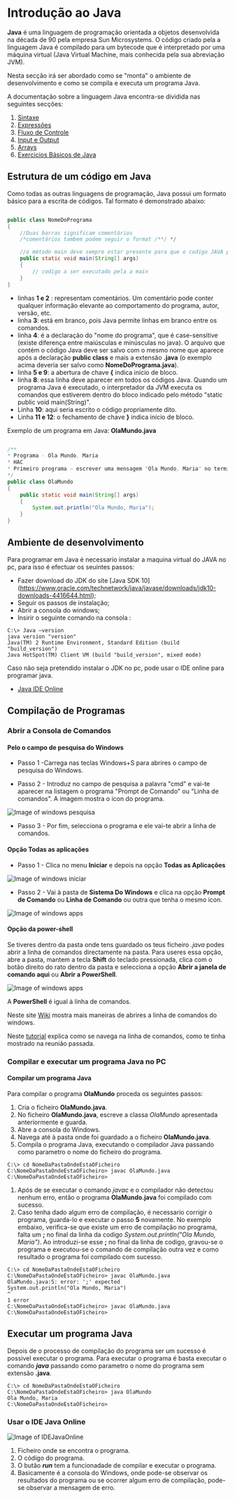 # Introdução ao Java

**Java** é uma linguagem de programação orientada a objetos desenvolvida na década de 90 pela empresa Sun Microsystems. O código criado pela a linguagem Java é compilado para um bytecode que é interpretado por uma máquina virtual (Java Virtual Machine, mais conhecida pela sua abreviação JVM).

Nesta secção irá ser abordado como se "monta" o ambiente de desenvolvimento e como se compila e executa um programa Java.

A documentação sobre a linguagem Java encontra-se dividida nas seguintes secções:

1. [Sintaxe](/java/javasintaxe)
1. [Expressões](/java/javaexpressoes)
1. [Fluxo de Controle](/java/javafluxocontrole)
1. [Input e Output](/java/javaoutputinput)
1. [Arrays](/java/javaArrays)
1. [Exercicios Básicos de Java](/java/javaexerciciosbasicos)

## Estrutura de um código em Java

Como todas as outras linguagens de programação, Java possui um formato básico para a escrita de
códigos. Tal formato é demonstrado abaixo:

```.java

public class NomeDoPrograma
{
    //Duas barras significam comentários
    /*comentários tambem podem seguir o format /**/ */

    //o método main deve sempre estar presente para que o codigo JAVA possa ser executado
    public static void main(String[] args)
    {
        // codigo a ser executado pela a main
    }
}
```

* linhas **1 e 2** : representam comentários. Um comentário pode conter qualquer informação elevante ao comportamento do programa, autor, versão, etc.
* linha **3**: está em branco, pois Java permite linhas em branco entre os comandos.
* linha **4**: é a declaração do "nome do programa", que é case-sensitive (existe diferença
  entre maiúsculas e minúsculas no java). O arquivo que contém o código Java deve ser salvo com
  o mesmo nome que aparece após a declaração **public class** e mais a extensão **.java** (o
  exemplo acima deveria ser salvo como **NomeDoPrograma.java**).
* linha **5 e 9**: a abertura de chave **\{** indica início de bloco.
* linha **8**: essa linha deve aparecer em todos os códigos Java. Quando um programa Java
é executado, o interpretador da JVM executa os comandos que estiverem dentro do
bloco indicado pelo método "static public void main(String)".
* Linha **10**: aqui seria escrito o código propriamente dito.
* Linha **11 e 12**: o fechamento de chave **\}** indica início de bloco.


Exemplo de um programa em Java:  **OlaMundo.java**

```.java 

/**
* Programa - Ola Mundo, Maria
* HAC
* Primeiro programa – escrever uma mensagem "Ola Mundo, Maria" no terminal.
*/
public class OlaMundo
{
    public static void main(String[] args)
    {
        System.out.println("Ola Mundo, Maria");
    }
}

```

## Ambiente de desenvolvimento

Para programar em Java é necessario instalar a maquina virtual do JAVA no pc, para isso é efectuar os seuintes passos:
* Fazer download do JDK do site [Java SDK 10] (https://www.oracle.com/technetwork/java/javase/downloads/jdk10-downloads-4416644.html);
* Seguir os passos de instalação;
* Abrir a consola do windows;
* Insirir o seguinte comando na consola : 

```console
C:\> Java –version
java version "version"
Java(TM) 2 Runtime Environment, Standard Edition (build "build_version")
Java HotSpot(TM) Client VM (build "build_version", mixed mode)
```
Caso não seja pretendido instalar o JDK no pc, pode usar o IDE online para programar java.

* [Java IDE Online](https://repl.it/repls/ExpertHarshUnits)

## Compilação de Programas

### Abrir a Consola de Comandos

#### Pelo o campo de pesquisa do Windows

* Passo 1 -Carrega nas teclas Windows+S para abrires o campo de pesquisa do Windows.

* Passo 2 - Introduz no campo de pesquisa a palavra "cmd" e vai-te aparecer na listagem o programa "Prompt de Comando" ou "Linha de comandos". A imagem mostra o icon do programa. 

![Image of windows pesquisa](../images/windows_search.png)

* Passo 3 - Por fim, selecciona o programa e ele vai-te abrir a linha de comandos.


#### Opção Todas as aplicações

* Passo 1 - Clica no menu **Iniciar** e depois na opção **Todas as Aplicações**

![Image of windows iniciar](../images/windows_iniciar.png)

* Passo 2 - Vai à pasta de **Sistema Do Windows** e clica na opção **Prompt de Comando** ou **Linha de Comando** ou outra que tenha o mesmo icon.

![Image of windows apps](../images/windows_apps.png)

#### Opção da power-shell

Se tiveres dentro da pasta onde tens guardado os teus ficheiro *.java* podes abrir a linha de comandos directamente na pasta.
Para useres essa opção, abre a pasta, mantem a tecla **Shift** do teclado pressionada, clica com o botão direito do rato dentro da pasta e selecciona a opção **Abrir a janela de comando aqui** ou **Abrir a PowerShell**.

![Image of windows apps](../images/windows_powershell.png)

A **PowerShell** é igual à linha de comandos.

Neste site [Wiki](https://pt.wikihow.com/Abrir-o-Prompt-de-Comando-no-Windows) mostra mais maneiras de abrires a linha de comandos do windows.

Neste [tutorial](https://medium.com/@adsonrocha/como-abrir-e-navegar-entre-pastas-com-o-prompt-de-comandos-do-windows-10-68750eae8f47) explica como se navega na linha de comandos, como te tinha mostrado na reunião passada.

### Compilar e executar um programa Java no PC

####  Compilar um programa Java

Para compilar o programa **OlaMundo** proceda os seguintes passos: 

1. Cria o ficheiro **OlaMundo.java**.
1. No ficheiro **OlaMundo.java**, escreve a classa _OlaMundo_ apresentada anteriormente e guarda.
1. Abre a consola do Windows.
1. Navega até à pasta onde foi guardado a o ficheiro **OlaMundo.java**.
1. Compila o programa Java, executando o compilador Java passando como parametro o nome do ficheiro do programa.
```console
C:\> cd NomeDaPastaOndeEstaOFicheiro
C:\NomeDaPastaOndeEstaOFicheiro> javac OlaMundo.java
C:\NomeDaPastaOndeEstaOFicheiro>
```
1. Após de se executar o comando _javac_ e o compilador não detectou nenhum erro, então o programa **OlaMundo.java** foi compilado com sucesso.
1. Caso tenha dado algum erro de compilação, é necessario corrigir o programa, guarda-lo e executar o passo **5** novamente. No exemplo embaixo, verifica-se que existe um erro de compilação no programa, falta um **;** no final da linha da codigo _System.out.println("Ola Mundo, Maria")_. Ao introduzi-se esse **;** no final da linha de codigo, gravou-se o programa e executou-se o comando de compilação outra vez e como resultado o programa foi compilado com sucesso.
```console
C:\> cd NomeDaPastaOndeEstaOFicheiro
C:\NomeDaPastaOndeEstaOFicheiro> javac OlaMundo.java
OlaMundo.java:5: error: ';' expected
System.out.println("Ola Mundo, Maria")
^
1 error
C:\NomeDaPastaOndeEstaOFicheiro> javac OlaMundo.java
C:\NomeDaPastaOndeEstaOFicheiro> 
```

## Executar um programa Java

Depois de o processo de compilação do programa ser um sucesso é possivel executar o programa. Para executar o programa é basta executar o comando **_java_** passando como parametro o nome do programa sem extensão **.java**.

```console
C:\> cd NomeDaPastaOndeEstaOFicheiro
C:\NomeDaPastaOndeEstaOFicheiro> java OlaMundo
Ola Mundo, Maria
C:\NomeDaPastaOndeEstaOFicheiro> 
```

### Usar o IDE Java Online

![Image of IDEJavaOnline](../images/OlaMundo_JavaIDEOnline.png)

1. Ficheiro onde se encontra o programa.
1. O código do programa.
1. O butão **_run_** tem a funcionadade de compilar e executar o programa.
1. Basicamente é a consola do Windows, onde pode-se observar os resultados do programa ou se ocorrer algum erro de compilação, pode-se observar a mensagem de erro.




